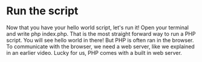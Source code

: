 # Run the script

Now that you have your hello world script, let's run it! Open your terminal and write php index.php. That is the most straight forward way to run a PHP script. You will see hello world in there! But PHP is often ran in the browser. To communicate with the browser, we need a web server, like we explained in an earlier video. Lucky for us, PHP comes with a built in web server.